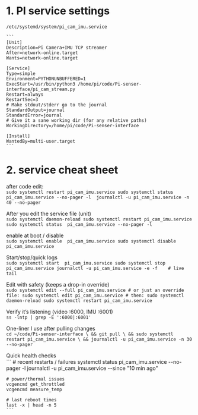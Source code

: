 # 1. PI service settings
    /etc/systemd/system/pi_cam_imu.service

    ```
    [Unit]
    Description=Pi Camera+IMU TCP streamer
    After=network-online.target
    Wants=network-online.target

    [Service]
    Type=simple
    Environment=PYTHONUNBUFFERED=1
    ExecStart=/usr/bin/python3 /home/pi/code/Pi-senser-interface/pi_cam_stream.py
    Restart=always
    RestartSec=3
    # Make stdout/stderr go to the journal
    StandardOutput=journal
    StandardError=journal
    # Give it a sane working dir (for any relative paths)
    WorkingDirectory=/home/pi/code/Pi-senser-interface

    [Install]
    WantedBy=multi-user.target
    ```

# 2. service cheat sheet
after code edit: \
    ```
    sudo systemctl restart pi_cam_imu.service
    sudo systemctl status  pi_cam_imu.service --no-pager -l 
    journalctl -u pi_cam_imu.service -n 40 --no-pager
    ```

After you edit the service file (unit) \
    ```
    sudo systemctl daemon-reload
    sudo systemctl restart pi_cam_imu.service
    sudo systemctl status  pi_cam_imu.service --no-pager -l
    ```

enable at boot / disable \
    ```sudo systemctl enable  pi_cam_imu.service
    sudo systemctl disable pi_cam_imu.service```

Start/stop/quick logs \
    ```sudo systemctl start  pi_cam_imu.service
    sudo systemctl stop   pi_cam_imu.service
    journalctl -u pi_cam_imu.service -e -f    # live tail```

Edit with safety (keeps a drop-in override) \
    ```sudo systemctl edit --full pi_cam_imu.service
    # or just an override file:
    sudo systemctl edit pi_cam_imu.service
    # then:
    sudo systemctl daemon-reload
    sudo systemctl restart pi_cam_imu.service```

Verify it’s listening (video :6000, IMU :6001) \
    ```ss -lntp | grep -E ':6000|:6001'```

One-liner I use after pulling changes \
    ```cd ~/code/Pi-senser-interface \
    && git pull \
    && sudo systemctl restart pi_cam_imu.service \
    && journalctl -u pi_cam_imu.service -n 30 --no-pager```
    
Quick health checks \
    ```
    # recent restarts / failures
    systemctl status pi_cam_imu.service --no-pager -l
    journalctl -u pi_cam_imu.service --since "10 min ago"

    # power/thermal issues
    vcgencmd get_throttled
    vcgencmd measure_temp

    # last reboot times
    last -x | head -n 5
    ```